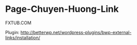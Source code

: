 # Page-Chuyen-Huong-Link
FXTUB.COM

Plugin: http://betterwp.net/wordpress-plugins/bwp-external-links/installation/
